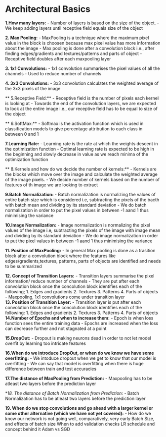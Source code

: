#  Architectural Basics
**1.How many layers:**
	- Number of layers is based on the size of the object. 
	- We keep adding layers until receptive field equals size of the object 

**2. Max Pooling:**
	- MaxPooling is a technique where the maximum pixel value in the block is choosen because max pixel value has more information about the image
	- Max pooling is done after a convolution block i.e., after finding edges/gradients and textures/patterns and parts of object
	- Receptive field doubles after each maxpooling layer
 
**3. 1x1 Convolutions:**
	- 1x1 convolution summarises the pixel values of all the channels
	- Used to reduce number of channels 

**4. 3x3 Convolutions:**
	- 3x3 convolution calculates the weighted average of the 3x3 pixels of the image
 
** 5.Receptive Field:**
	- Receptive field is the number of pixels each kernel is looking at
	- Towards the end of the convolution layers, we are expected to look at the entire image i.e., our receptive field has to be equal to size of the object

** 6.SoftMax:**
    - Softmax is the activation function which is used in classification models to give percentage attribution to each class in between 0 and 1

**7.Learning Rate:**
    - Learning rate is the rate at which the weights descent in the optimization function 
    - Optimal learning rate is expected to be high in the beginning and slowly decrease in value as we reach minima of the optimization function

** 8.Kernels and how do we decide the number of kernels:**
	- Kernels are the blocks which move over the image and calculate the weighted average of the image pixels.
	- We decide number of kernels based on the number of features of th image we are looking to extract

**9.Batch Normalization:**
	- Batch normalization is normalizing the values of entire batch size which is considered i.e, subtracting the pixels of the bacth with batch mean and dividing by its standard deviation
	- We do batch normalization in order to put the pixel values in between -1 aand 1 thus minimising the variance

**10.Image Normalization:**
    - Image normalization is normalizing the pixel values of the image i.e, subtracting the pixels of the image with image mean and dividing by its standard deviation
	- We do image normalization in order to put the pixel values in between -1 aand 1 thus minimising the variance

**11. Position of MaxPooling:**
    - In general Max pooling is done as a trasition block after a convolution block where the features like edges/gradients,textures, patterns, parts of objects are identified and needs to be summarized 

**12. Concept of Transition Layers:**
    - Transition layers summarise the pixel information/ reduce number of channels
    - They are put after each convolution block once the concolution block identifies each of the following;
    		1. Edges and gradients
    		2. Textures
    		3. Patterns
    		4. Parts of objects
    - Maxpooling, 1x1 convolutions come under transition layer	
**13. Position of Transition Layer:**
	- Transition layer is put after each convolution block once the concolution block identifies each of the following:
    		1. Edges and gradients
    		2. Textures
    		3. Patterns
    		4. Parts of objects
**14.Number of Epochs and when to increase them:**
    - Epoch is when loss function sees the entire training data
    - Epochs are increased when the loss can decrease further and not stagnated at a point 

**15.DropOut:**
	- Dropout is making neurons dead in order to not let model overfit by learning too intricate features 

**16.When do we introduce DropOut, or when do we know we have some overfitting:**
    - We intoduce dropout when we get to know that our model is overfitting
    - We can say that model is overfitting when there is huge difference between train and test accuracies

**17.The distance of MaxPooling from Prediction:**
    - Maxpooling has to be atleast two layers before the prediction layer

**18. The distance of Batch Normalization from Prediction:*
    - Batch Normalization has to be atleast two layers before the prediction layer

**19. When do we stop convolutions and go ahead with a larger kernel or some other alternative (which we have not yet covered):**
    - 
How do we know our network is not going well, comparatively, very early
Batch Size, and effects of batch size
When to add validation checks
LR schedule and concept behind it
Adam vs SGD
